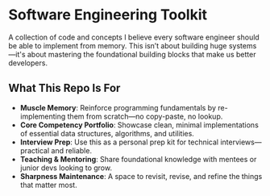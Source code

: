# Software Engineering Toolkit

A collection of code and concepts I believe every software engineer should be able to implement from memory. This isn’t about building huge systems—it's about mastering the foundational building blocks that make us better developers.

## What This Repo Is For

- **Muscle Memory**: Reinforce programming fundamentals by re-implementing them from scratch—no copy-paste, no lookup.
- **Core Competency Portfolio**: Showcase clean, minimal implementations of essential data structures, algorithms, and utilities.
- **Interview Prep**: Use this as a personal prep kit for technical interviews—practical and reliable.
- **Teaching & Mentoring**: Share foundational knowledge with mentees or junior devs looking to grow.
- **Sharpness Maintenance**: A space to revisit, revise, and refine the things that matter most.

